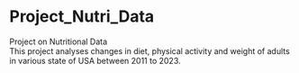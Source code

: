 # Project_Nutri_Data
Project on Nutritional Data  
This project analyses changes in diet, physical activity and weight of adults in various state of USA between 2011 to 2023.
